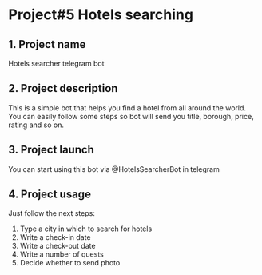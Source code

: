 <h1>Project#5 Hotels searching</h1>
<h2>1. Project name</h2>
<div>Hotels searcher telegram bot</div>
<h2>2. Project description</h2>
<div> This is a simple bot that helps you find a hotel from all around the world. You can easily follow some steps so bot will send you title, borough, price, rating and so on.</div>
<h2>3. Project launch</h2>
<div>You can start using this bot via @HotelsSearcherBot in telegram</div>
<h2>4. Project usage</h2>
<div>Just follow the next steps:</div>
<ol>
<li>Type a city in which to search for hotels</li>
<li>Write a check-in date</li>
<li>Write a check-out date</li>
<li>Write a number of quests</li>
<li>Decide whether to send photo</li></ol>